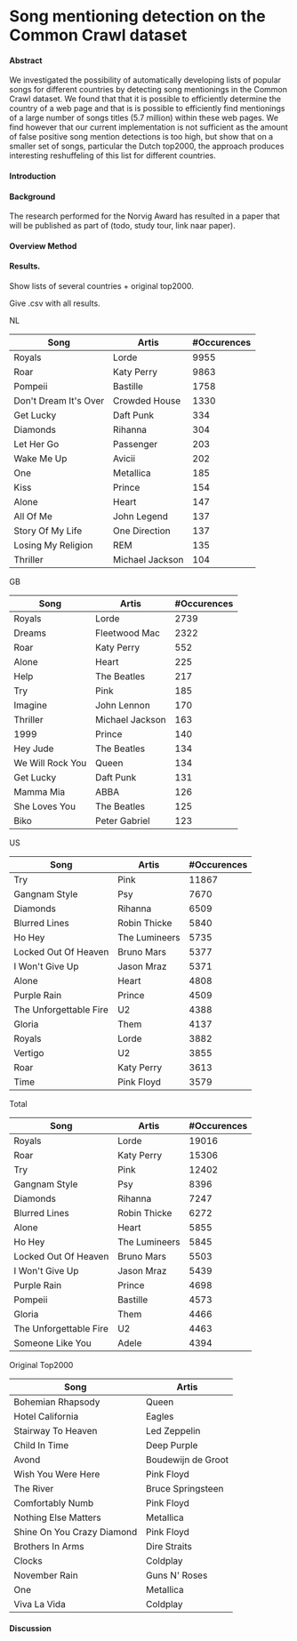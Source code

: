 Song mentioning detection on the Common Crawl dataset
============

#### Abstract

We investigated the possibility of automatically developing lists of popular songs for different countries by detecting song mentionings in the Common Crawl dataset.
We found that that it is possible to efficiently determine the country of a web page and that is is possible to efficiently find mentionings of a large number of songs
titles (5.7 million) within these web pages. We find however that our current implementation is not sufficient as the amount of false positive song mention detections is too high,
but show that on a smaller set of songs, particular the Dutch top2000, the approach produces interesting reshuffeling of this list for different countries.

#### Introduction


#### Background

The research performed for the Norvig Award has resulted in a paper that will be published as part of (todo, study tour, link naar paper).


#### Overview Method



#### Results.

Show lists of several countries + original top2000.

Give .csv with all results.

NL

Song					| Artis            	| #Occurences
------------------------|-------------------|--------
Royals					| Lorde				|	9955
Roar					| Katy Perry		|	9863
Pompeii					| Bastille			|	1758
Don't Dream It's Over   | Crowded House		|	1330
Get Lucky				| Daft Punk			|	334
Diamonds				| Rihanna			|	304
Let Her Go				| Passenger			|	203
Wake Me Up				| Avicii			|	202
One						| Metallica			|	185
Kiss					| Prince			|	154
Alone					| Heart				|	147
All Of Me				| John Legend		|	137
Story Of My Life		| One Direction		|	137
Losing My Religion		| REM				|	135
Thriller				| Michael Jackson 	|	104

GB

Song					| Artis            	| #Occurences
------------------------|-------------------|--------
Royals          |Lorde          |	2739
Dreams          |Fleetwood Mac  |	2322
Roar            |Katy Perry     |	552
Alone           |Heart          |	225
Help            |The Beatles    |	217
Try             |Pink           |	185
Imagine         |John Lennon    |	170
Thriller        |Michael Jackson|	163
1999            |Prince         |	140
Hey Jude        |The Beatles    |	134
We Will Rock You|Queen          |	134
Get Lucky       |Daft Punk      |	131
Mamma Mia       |ABBA           |	126
She Loves You   |The Beatles    |	125
Biko            |Peter Gabriel  |	123

US

Song					| Artis            	| #Occurences
------------------------|-------------------|--------
Try                 	|Pink         		|	11867
Gangnam Style       	|Psy          		|	7670
Diamonds            	|Rihanna      		|	6509
Blurred Lines       	|Robin Thicke 		|	5840
Ho Hey              	|The Lumineers		|	5735
Locked Out Of Heaven	|Bruno Mars   		|	5377
I Won't Give Up			|Jason Mraz			|	5371
Alone					|Heart				|	4808
Purple Rain				|Prince				|	4509
The Unforgettable Fire	|U2					|	4388
Gloria 					|Them       		|	4137
Royals 					|Lorde      		|	3882
Vertigo					|U2         		|	3855
Roar   					|Katy Perry 		|	3613
Time   					|Pink Floyd 		|	3579

Total

Song					| Artis            	| #Occurences
------------------------|-------------------|--------
Royals              		|Lorde        		|	19016
Roar                		|Katy Perry   		|	15306
Try                 		|Pink         		|	12402
Gangnam Style       		|Psy          		|	8396
Diamonds            		|Rihanna      		|	7247
Blurred Lines       		|Robin Thicke 		|	6272
Alone               		|Heart        		|	5855
Ho Hey              		|The Lumineers		|	5845
Locked Out Of Heaven		|Bruno Mars			|	5503
I Won't Give Up				|Jason Mraz			|	5439
Purple Rain           		|Prince  			|	4698
Pompeii               		|Bastille			|	4573
Gloria                		|Them    			|	4466
The Unforgettable Fire		|U2      			|	4463
Someone Like You      		|Adele   			|	4394


Original Top2000

Song					| Artis            	
------------------------|-------------------
Bohemian Rhapsody		       |  Queen
Hotel California               |  Eagles
Stairway To Heaven             |  Led Zeppelin
Child In Time                  |  Deep Purple
Avond                          |  Boudewijn de Groot
Wish You Were Here             |  Pink Floyd
The River                      |  Bruce Springsteen
Comfortably Numb               |  Pink Floyd
Nothing Else Matters           |  Metallica
Shine On You Crazy Diamond     |  Pink Floyd
Brothers In Arms               |  Dire Straits
Clocks                         |  Coldplay
November Rain                  |  Guns N' Roses
One                            |  Metallica
Viva La Vida                   |  Coldplay



#### Discussion
